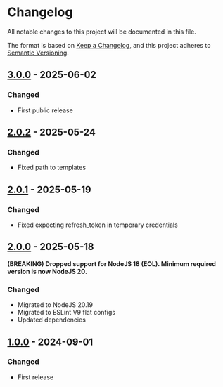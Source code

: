 # Changelog

All notable changes to this project will be documented in this file.

The format is based on [Keep a Changelog](https://keepachangelog.com/en/1.0.0/),
and this project adheres to [Semantic Versioning](https://semver.org/spec/v2.0.0.html).

## [3.0.0](../../tags/v3.0.0) - 2025-06-02
### Changed
- First public release

## [2.0.2](../../tags/v2.0.2) - 2025-05-24
### Changed
- Fixed path to templates

## [2.0.1](../../tags/v2.0.1) - 2025-05-19
### Changed
- Fixed expecting refresh_token in temporary credentials

## [2.0.0](../../tags/v2.0.0) - 2025-05-18
__(BREAKING) Dropped support for NodeJS 18 (EOL). Minimum required version is now NodeJS 20.__

### Changed
- Migrated to NodeJS 20.19
- Migrated to ESLint V9 flat configs
- Updated dependencies

## [1.0.0](../../tags/v1.0.0) - 2024-09-01
### Changed
- First release
